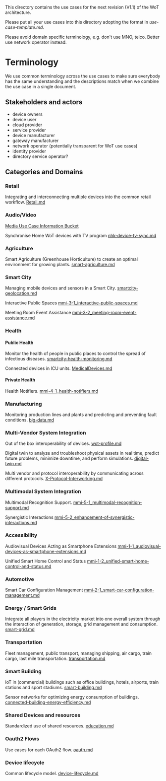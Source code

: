 This directory contains the use cases 
for the next revision (V1.1) of the WoT architecture.

Please put all your use cases into this directory adopting the format in <em>use-case-template.md</em>.

Please avoid domain specific terminology, e.g. don't use MNO, telco. Better use network operator instead.

# Terminology

We use common terminology across the use cases to make sure 
everybody has the same understanding and the descriptions match
when we combine the use case in a single document.

## Stakeholders and actors

- device owners  
- device user  
- cloud provider  
- service provider  
- device manufacturer   
- gateway manufacturer  
- network operator (potentially transparent for WoT use cases)  
- identity provider  
- directory service operator?  

## Categories and Domains

### Retail
Integrating and interconnecting multiple devices into the common retail workflow.
[Retail.md](retail.md)

### Audio/Video
[Media Use Case Information Bucket](media-information-references.md)

Synchronise Home WoT devices with TV program
[nhk-device-tv-sync.md](nhk-device-tv-sync.md)

### Agriculture
Smart Agriculture (Greenhouse Horticulture) to create an optimal environment for growing plants.
[smart-agriculture.md](smart-agriculture.md)

### Smart City
Managing mobile devices and sensors in a Smart City. 
[smartcity-geolocation.md](smartcity-geolocation.md)

Interactive Public Spaces
[mmi-3-1_interactive-public-spaces.md](mmi-3-1_interactive-public-spaces.md)

Meeting Room Event Assistance
[mmi-3-2_meeting-room-event-assistance.md](mmi-3-2_meeting-room-event-assistance.md)

### Health
#### Public Health
Monitor the health of people in public places to
control the spread of infectious diseases.
[smartcity-health-monitoring.md](smartcity-health-monitoring.md)

Connected devices in ICU units.
[MedicalDevices.md](MedicalDevices.md)

#### Private Health
Health Notifiers.
[mmi-4-1_health-notifiers.md](mmi-4-1_health-notifiers.md)

### Manufacturing
Monitoring production lines and plants and predicting and preventing fault conditions. 
[big-data.md](big-data.md)

### Multi-Vendor System Integration 
Out of the box interoperability of devices.
[wot-profile.md](wot-profile.md)

Digital twin to analyze and troubleshoot physical assets in real time, predict future problems, minimize downtime, and perform simulations.
[digital-twin.md](digital-twin.md)

Multi vendor and protocol interoperability by communicating across different protocols. 
[X-Protocol-Interworking.md](X-Protocol-Interworking.md)


### Multimodal System Integration
Multimodal Recognition Support.
[mmi-5-1_multimodal-recognition-support.md](mmi-5-1_multimodal-recognition-support.md)

Synergistic Interactions
[mmi-5-2_enhancement-of-synergistic-interactions.md](mmi-5-2_enhancement-of-synergistic-interactions.md)

### Accessibility
Audiovisual Devices Acting as Smartphone Extensions
[mmi-1-1_audiovisual-devices-as-smartphone-extensions.md](mmi-1-1_audiovisual-devices-as-smartphone-extensions.md)

Unified Smart Home Control and Status
[mmi-1-2_unified-smart-home-control-and-status.md](mmi-1-2_unified-smart-home-control-and-status.md)

### Automotive
Smart Car Configuration Management
[mmi-2-1_smart-car-configuration-management.md](mmi-2-1_smart-car-configuration-management.md)

### Energy / Smart Grids
Integrate all players in the electricity market into one overall system through the interaction of generation, storage, grid management and consumption.
[smart-grid.md](smart-grid.md)

### Transportation
Fleet management, public transport, managing shipping, air cargo, train cargo, last mile transportation.
[transportation.md](transportation.md)

### Smart Building
IoT in (commercial) buildings such as office buildings, hotels, airports, train stations and sport stadiums.
[smart-building.md](smart-building.md)

Sensor networks for optimizing energy consumption of buildings. 
[connected-building-energy-efficiency.md](connected-building-energy-efficiency.md)

### Shared Devices and resources
Standardized use of shared resources.
[education.md](education.md)

### Oauth2 Flows
Use cases for each OAuth2 flow.
[oauth.md](oauth.md)

### Device lifecycle
Common lifecycle model.
[device-lifecycle.md](device-lifecycle.md)
